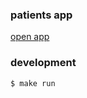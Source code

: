 ### patients app

[open app](https://romezzz-patients.herokuapp.com/)

### development

```sh
$ make run
```
